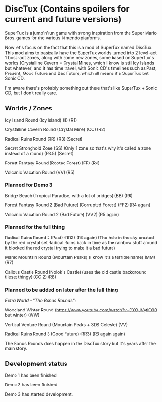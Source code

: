 # DiscTux (Contains spoilers for current and future versions)

SuperTux is a jump'n'run game with strong inspiration from the
Super Mario Bros. games for the various Nintendo platforms.

Now let's focus on the fact that this is a mod of SuperTux named
DiscTux. This mod aims to basically have the SuperTux worlds turned
into 2 level-act 1 boss-act zones, along with some new zones, some
based on SuperTux's worlds (Crystalline Cavern = Crystal Mines, 
which I know is still Icy Islands but whatever) and it has time
travel, with Sonic CD's timelines such as Past, Present, Good Future
and Bad Future, which all means it's SuperTux but Sonic CD.

I'm aware there's probably something out there that's like SuperTux + Sonic CD, but I don't really care.

## Worlds / Zones

Icy Island Round (Icy Island) (II) (R1)

Crystalline Cavern Round (Crystal Mine) (CC) (R2)

Radical Ruins Round (RR) (R3) (Secret)

Secret Stronghold Zone (SS) (Only 1 zone so that's why it's called a zone instead of a round) (R3.5) (Secret)

Forest Fantasy Round (Rooted Forest) (FF) (R4)

Volcanic Vacation Round (VV) (R5)

### Planned for Demo 3

Bridge Beach (Tropical Paradise, with a lot of bridges) (BB) (R6)

Forest Fantasy Round 2 (Bad Future) (Corrupted Forest) (FF2) (R4 again)

Volcanic Vacation Round 2 (Bad Future) (VV2) (R5 again)

### Planned for the full thing

Radical Ruins Round 2 (Past) (RR2) (R3 again) (The hole in the sky created by the red crystal set Radical Ruins back in time as the rainbow stuff around it blocked the red crystal trying to make it a bad future)

Manic Mountain Round (Mountain Peaks) (i know it's a terrible name) (MM) (R7)

Callous Castle Round (Nolok's Castle) (uses the old castle background tileset thingy) (CC 2) (R8)

### Planned to be added on later after the full thing

*Extra World - "The Bonus Rounds":*

Woodland Winter Round (https://www.youtube.com/watch?v=CXOJVytKXI0 but winter) (WW) 

Vertical Venture Round (Mountain Peaks + 3DS Celeste) (VV)

Radical Ruins Round 3 (Good Future) (RR3) (R3 again again)

The Bonus Rounds does happen in the DiscTux story but it's years after the main story.

## Development status

Demo 1 has been finished

Demo 2 has been finished

Demo 3 has started development.
